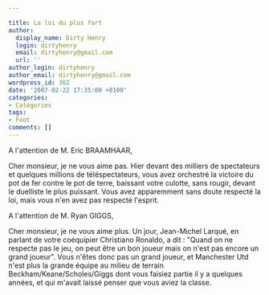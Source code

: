 ```yaml
---

title: La loi du plus fort
author:
  display_name: Dirty Henry
  login: dirtyhenry
  email: dirtyhenry@gmail.com
  url: ''
author_login: dirtyhenry
author_email: dirtyhenry@gmail.com
wordpress_id: 362
date: '2007-02-22 17:35:00 +0100'
categories:
- Catégories
tags:
- Foot
comments: []
---
```

A l'attention de M. Eric BRAAMHAAR, 

Cher monsieur, je ne vous aime pas.
Hier devant des milliers de spectateurs et quelques millions de téléspectateurs, vous avez orchestré la victoire du pot de fer contre le pot de terre, baissant votre culotte, sans rougir, devant le duelliste le plus puissant. Vous avez apparemment sans doute respecté la loi, mais vous n'en avez pas respecté l'esprit.

A l'attention de M. Ryan GIGGS,

Cher monsieur, je ne vous aime plus.
Un jour, Jean-Michel Larqué, en parlant de votre coéquipier Christiano Ronaldo, a dit : "Quand on ne respecte pas le jeu, on peut être un bon joueur mais on n'est pas encore un grand joueur". Vous n'êtes donc pas un grand joueur, et Manchester Utd n'est plus la grande équipe au milieu de terrain Beckham/Keane/Scholes/Giggs dont vous faisiez partie il y a quelques années, et qui m'avait laissé penser que vous aviez la classe.
